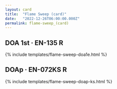 ```yaml
---
layout: card
title:  "Flame Sweep (card)"
date:   "2022-12-26T06:00:00.000Z"
permalink: flame-sweep_(card)
---
```


## DOA 1st &middot; EN-135 R

{% include templates/flame-sweep-doa1e.html %}


## DOAp &middot; EN-072KS R

{% include templates/flame-sweep-doap-ks.html %}
